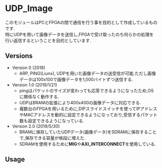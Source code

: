 # UDP_Image
このモジュールはPCとFPGAの間で通信を行う事を目的として作成しているものです.  
特にUDPを用いて画像データを送信し,FPGAで受け取ったのち何らかの処理を行い返信するということを目的としています.

## Versions
- Version 0 (2018)
	- ARP, PING(Liunx), UDPを用いた画像データの送受信が可能.ただし画像データは100x100で画像データを1,000バイトずつ送信する.
- Version 1.0 (2019/1/21)
	- pingはパケットのサイズが変わっても応答できるようになったため,OSに関係なく動作する.
	- UDPはBRAMの拡張により400x400の画像データに対応できる.
	- 複数台のFPGAを用いるために,DIPスライドスイッチを使ってIPアドレスやMACアドレスを動的に設定できるようになっており,受信するパケット数も設定できるようになっている.
- Version 2.0 (2019/5/30)
	- BRAMに保存していたUDPデータ(画像データ)をSDRAMに保存することで,保存できる容量が格段に増えた.
	- SDRAMを使用するために**MIG**や**AXI_INTERCONNECT**を使用している.

## Usage

## 

